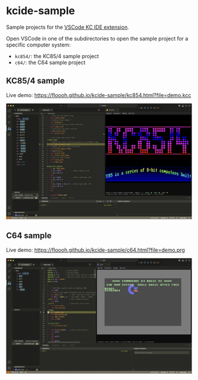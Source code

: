 # kcide-sample

Sample projects for the [VSCode KC IDE extension](https://marketplace.visualstudio.com/items?itemName=floooh.vscode-kcide).

Open VSCode in one of the subdirectories to open the sample project for
a specific computer system:

- `kc854/`: the KC85/4 sample project
- `c64/`: the C64 sample project

## KC85/4 sample

Live demo: https://floooh.github.io/kcide-sample/kc854.html?file=demo.kcc

![kc854 sample screenshot](/screenshots/kc854.webp)

## C64 sample

Live demo: https://floooh.github.io/kcide-sample/c64.html?file=demo.prg

![c64 sample screenshot](/screenshots/c64.webp)
